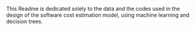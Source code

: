 This Readme is dedicated solely to the data and the codes used in the design of the software cost estimation model, using machine learning and decision trees.
